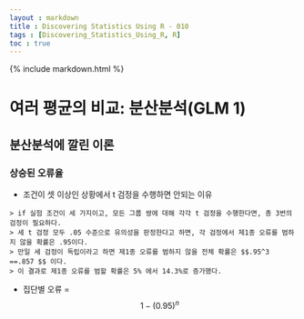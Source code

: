 ```yaml
---
layout : markdown
title : Discovering Statistics Using R - 010
tags : [Discovering_Statistics_Using_R, R]
toc : true
---
```


{% include markdown.html %}

# 여러 평균의 비교: 분산분석(GLM 1)

## 분산분석에 깔린 이론

### 상승된 오류율

- 조건이 셋 이상인 상황에서 t 검정을 수행하면 안되는 이유
```
> if 실험 조건이 세 가지이고, 모든 그룹 쌍에 대해 각각 t 검정을 수행한다면, 총 3번의 검정이 필요하다.
> 세 t 검정 모두 .05 수준으로 유의성을 판정한다고 하면, 각 검정에서 제1종 오류를 범하지 않을 확률은 .95이다.
> 만일 세 검정이 독립이라고 하면 제1종 오류를 범하지 않을 전체 확률은 $$.95^3 ==.857 $$ 이다.
> 이 결과로 제1종 오류를 범할 확률은 5% 에서 14.3%로 증가했다.
```
- 집단별 오류 = $$ 1 - (0.95)^n $$
